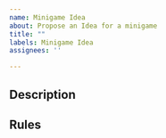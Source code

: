 ```yaml
---
name: Minigame Idea
about: Propose an Idea for a minigame
title: ""
labels: Minigame Idea
assignees: ''

---
```


## Description
## Rules
